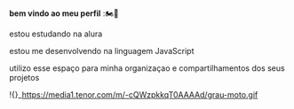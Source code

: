 **bem vindo ao meu perfil** :🏍🔫

estou estudando na alura

estou me desenvolvendo na linguagem JavaScript

utilizo esse espaço para minha organizaçao e compartilhamentos dos seus projetos

!{}_https://media1.tenor.com/m/-cQWzpkkqT0AAAAd/grau-moto.gif
